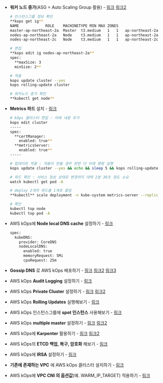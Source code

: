 - **워커 노드 증가**(ASG = Auto Scaling Group 활용) - [링크](https://kops.sigs.k8s.io/tutorial/working-with-instancegroups/) [링크2](https://kops.sigs.k8s.io/operations/scaling/)
    
    ```bash
    # 인스턴스그룹 정보 확인
    **kops get ig**
    NAME			ROLE	MACHINETYPE	MIN	MAX	ZONES
    master-ap-northeast-2a	Master	t3.medium	1	1	ap-northeast-2a
    nodes-ap-northeast-2a	Node	t3.medium	1	1	ap-northeast-2a
    nodes-ap-northeast-2c	Node	t3.medium	1	1	ap-northeast-2c
    
    # 편집
    **kops edit ig nodes-ap-northeast-2a**
    spec:
      **maxSize: 3
      minSize: 2**
    
    # 적용
    kops update cluster --yes
    kops rolling-update cluster
    
    # 워커노드 증가 확인
    **kubectl get node**
    ```
    
- **Metrics 파드** 설치 - [링크](https://kops.sigs.k8s.io/addons/#metrics-server)
    
    ```bash
    # kOps 클러스터 편집 : 아래 내용 추가
    kops edit cluster
    -----
    spec:
      **certManager:
        enabled: true**
      **metricsServer:
        enabled: true**
    -----
    
    # 업데이트 적용 : 적용이 안될 경우 한번 더 아래 명령 실행
    kops update cluster --yes && echo && sleep 5 && kops rolling-update cluster
    
    # 파드 확인 : 서비스 정상 상태로 변경까지 대략 2분 30초 정도 소요
    watch kubectl get pod -A
    
    # deploy 2개의 파드를 1개로 줄임
    **kubectl** scale deployment -n kube-system metrics-server --replicas 1
    
    # 확인
    kubectl top node
    kubectl top pod -A
    ```
    
- AWS kOps에 **Node local DNS cache** 설정하기 - [링크](https://kops.sigs.k8s.io/addons/#node-local-dns-cache)
    
    ```bash
    spec:
      kubeDNS:
        provider: CoreDNS
        nodeLocalDNS:
          enabled: true
          memoryRequest: 5Mi
          cpuRequest: 25m
    ```
    
- **Gossip DNS** 로 AWS kOps 배포하기 - [링크](https://kops.sigs.k8s.io/gossip/) [링크2](https://kops.sigs.k8s.io/bastion/#access-when-using-gossip) [링크3](https://kops.sigs.k8s.io/contributing/gossip/)
- AWS kOps **Audit Logging** 설정하기 - [링크](https://kops.sigs.k8s.io/cluster_spec/#audit-logging)
- AWS kOps **Private Cluster** 설정하기 - [링크](https://kops.sigs.k8s.io/topology/) [링크2](https://kops.sigs.k8s.io/operations/high_availability/#example-2-private-topology)
- AWS kOps **Rolling Updates** 실행해보기 - [링크](https://kops.sigs.k8s.io/operations/rolling-update/)
- AWS kOps 인스턴스그룹에 **spot 인스턴스** 사용해보기 - [링크](https://kops.sigs.k8s.io/tutorial/working-with-instancegroups/#converting-an-instance-group-to-use-spot-instances)
- AWS kOps **multiple master** 설정하기 - [링크](https://kops.sigs.k8s.io/operations/high_availability/#example-3-multiple-masters-in-the-same-az) [링크2](https://kops.sigs.k8s.io/single-to-multi-master/)
- AWS kOps에 **Karpenter** 활용하기 - [링크](https://kops.sigs.k8s.io/operations/karpenter/) [링크2](https://kops.sigs.k8s.io/addons/#karpenter)
- AWS kOps의 **ETCD 백업, 복구, 암호화** 해보기 - [링크](https://kops.sigs.k8s.io/operations/etcd_backup_restore_encryption/)
- AWS kOps에 **IRSA** 설정하기 - [링크](https://kops.sigs.k8s.io/cluster_spec/#service-account-issuer-discovery-and-aws-iam-roles-for-service-accounts-irsa)
- **기존에 존재하는 VPC** 에 AWS kOps 클러스터 설치하기 - [링크](https://kops.sigs.k8s.io/run_in_existing_vpc/)
- AWS kOps에 **VPC CNI 의 옵션값**(예. WARM_IP_TARGET) 적용하기 - [링크](https://kops.sigs.k8s.io/networking/aws-vpc/#configuration)